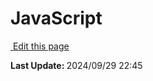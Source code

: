 # JavaScript

<section class="lesli-documentation-footer">
    <p><a target="blank" href="https://github.com/LesliTech/Lesli/tree/master/docs/frontend/javascript.md"><i class="ri-external-link-fill"></i>&nbsp;Edit this page</a><p/>
    <p><b>Last Update: </b>2024/09/29 22:45</p>
</section>

<!-- This code was automatically generated -->
<!-- to update this docs please run rake docs:build -->

